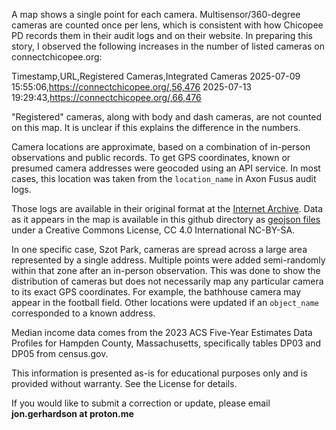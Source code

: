 
A map shows a single point for each camera. Multisensor/360-degree cameras are counted once per lens, which is consistent with how Chicopee PD records them in their audit logs and on their website. In preparing this story, I observed the following increases in the number of listed cameras on connectchicopee.org:

Timestamp,URL,Registered Cameras,Integrated Cameras
2025-07-09 15:55:06,https://connectchicopee.org/,56,476
2025-07-13 19:29:43,https://connectchicopee.org/,66,476

"Registered" cameras, along with body and dash cameras, are not counted on this map. It is unclear if this explains the difference in the numbers.

Camera locations are approximate, based on a combination of in-person observations and public records. To get GPS coordinates, known or presumed camera addresses were geocoded using an API service. In most cases, this location was taken from the ```location_name``` in Axon Fusus audit logs. 

Those logs are available in their original format at the [Internet Archive](https://archive.org/details/fusus-audit-export-live-view-may-june-2025). Data as it appears in the map is available in this github directory as [geojson files](https://github.com/JonGerhardson/JonGerhardson.github.io/blob/main/irene/camera_map_points.geojson) under a Creative Commons License, CC 4.0 International NC-BY-SA. 

In one specific case, Szot Park, cameras are spread across a large area represented by a single address. Multiple points were added semi-randomly within that zone after an in-person observation. This was done to show the distribution of cameras but does not necessarily map any particular camera to its exact GPS coordinates. For example, the bathhouse camera may appear in the football field. Other locations were updated if an ```object_name``` corresponded to a known address.

Median income data comes from the 2023 ACS Five-Year Estimates Data Profiles for Hampden County, Massachusetts, specifically tables DP03 and DP05 from census.gov.

This information is presented as-is for educational purposes only and is provided without warranty. See the License for details.

If you would like to submit a correction or update, please email **jon.gerhardson at proton.me**
